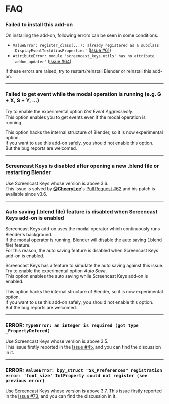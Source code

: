 # FAQ

<!-- markdownlint-disable-next-line MD001 -->
### Failed to install this add-on

On installing the add-on, following errors can be seen in some conditions.

* `ValueError: register_class(...): already registered as a subclass
  'DisplayEventTextAliasProperties'`
  ([Issue #61](https://github.com/nutti/Screencast-Keys/issues/61))
* `AttributeError: module 'screencast_keys.utils' has no attribute
  'addon_updater'`
  ([Issue #64](https://github.com/nutti/Screencast-Keys/issues/64))

If these errors are raised, try to restart/reinstall Blender or reinstall this
add-on.

---

<!-- markdownlint-disable-next-line MD013 -->
### Failed to get event while the modal operation is running (e.g. G + X, S + Y, ...)

Try to enable the experimental option *Get Event Aggressively*.  
This option enables you to get events even if the modal operation is running.

This option hacks the internal structure of Blender, so it is now experimental
option.  
If you want to use this add-on safely, you should not enable this option.  
But the bug reports are welcomed.

---

<!-- markdownlint-disable-next-line MD013 -->
### Screencast Keys is disabled after opening a new .blend file or restarting Blender

Use Screencast Keys whose version is above 3.6.  
This issue is solved by [**@CheeryLee**](https://github.com/CheeryLee)'s
[Pull Request #62](https://github.com/nutti/Screencast-Keys/pull/62) and his
patch is available since v3.6.

---

<!-- markdownlint-disable-next-line MD013 -->
### Auto saving (.blend file) feature is disabled when Screencast Keys add-on is enabled

Screencast Keys add-on uses the modal operator which continuously runs
Blender's background.  
If the modal operator is running, Blender will disable the auto saving
(.blend file) feature.  
For this reason, the auto saving feature is disabled when Screencast Keys
add-on is enabled.

Screencast Keys has a feature to simulate the auto saving against this issue.  
Try to enable the experimental option *Auto Save*.  
This option enables the auto saving while Screencast Keys add-on is enabled.

This option hacks the internal structure of Blender, so it is now experimental
option.  
If you want to use this add-on safely, you should not enable this option.  
But the bug reports are welcomed.

---

### ERROR: `TypeError: an integer is required (got type _PropertyDefered)`

Use Screencast Keys whose version is above 3.5.  
This issue firstly reported in the
[Issue #45](https://github.com/nutti/Screencast-Keys/issues/45), and you can
find the discussion in it.

---

<!-- markdownlint-disable-next-line MD013 -->
### ERROR: `ValueError: bpy_struct "SK_Preferences" registration error: 'font_size' IntProperty could not register (see previous error)`

Use Screencast Keys whose version is above 3.7.
This issue firstly reported in the
[Issue #73](https://github.com/nutti/Screencast-Keys/issues/73), and you can
find the discussion in it.
